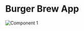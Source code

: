 # Burger Brew App

![Component 1](https://user-images.githubusercontent.com/61576355/187046880-31fc4780-b28e-49ca-8f3c-2543044ccfa6.png)
